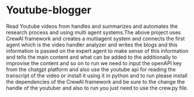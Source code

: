 # Youtube-blogger
Read Youtube videos from handles and summarizes and automates the research process and using multi agent systems.The above project uses CrewAI framework and creates a multiagent system and connects the first agent which is the video handler analyzer and writes the blogs and this information is passed on the expert agent to make sense of this information and tells the main content and what can be added to the additionally to improvise the content and so on to run we need to input the openAPI key from the chatgpt platform and also use the youtube api for reading the transcript of the video or install it using it in python and to run please install the dependencies of the CrewAI framework and be sure to the change the handle of the youtuber and also to run you just need to use the crew.py file.

